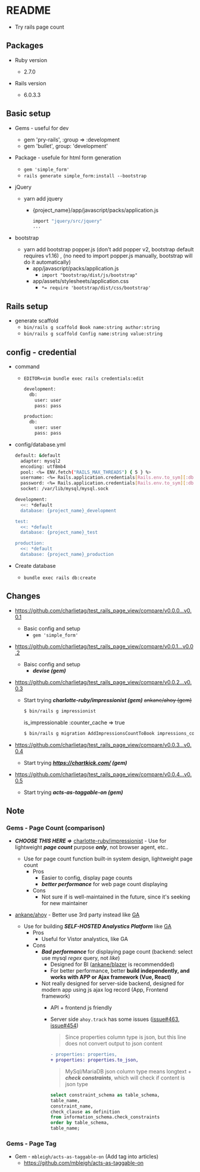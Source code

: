 # README
* Try rails page count

## Packages

* Ruby version
  * 2.7.0

* Rails version
  * 6.0.3.3

## Basic setup
* Gems - useful for dev
  * gem 'pry-rails', :group => :development
  * gem 'bullet', group: 'development'

* Package - usefule for html form generation
  * `gem 'simple_form'`
  * `rails generate simple_form:install --bootstrap`

* jQuery
  * yarn add jquery
    * {project_name}/app/javascript/packs/application.js

      ```bash
      import "jquery/src/jquery"
      ...
      ```

* bootstrap
  * yarn add bootstrap popper.js (don't add popper v2, bootstrap default requires v1.16) , (no need to import popper.js manually, bootstrap will do it automatically)
    * app/javascript/packs/application.js
      * `import "bootstrap/dist/js/bootstrap"`
    * app/assets/stylesheets/application.css
      * `*= require 'bootstrap/dist/css/bootstrap'`

## Rails setup

* generate scaffold
  * `bin/rails g scaffold Book name:string author:string`
  * `bin/rails g scaffold Config name:string value:string`


## config - credential

* command
  * `EDITOR=vim bundle exec rails credentials:edit`

    ```bash
    development:
      db:
        user: user
        pass: pass

    production:
      db:
        user: user
        pass: pass
    ```

* config/database.yml

  ```bash
  default: &default
    adapter: mysql2
    encoding: utf8mb4
    pool: <%= ENV.fetch("RAILS_MAX_THREADS") { 5 } %>
    username: <%= Rails.application.credentials[Rails.env.to_sym][:db][:user] %>
    password: <%= Rails.application.credentials[Rails.env.to_sym][:db][:pass] %>
    socket: /var/lib/mysql/mysql.sock

  development:
    <<: *default
    database: {project_name}_development

  test:
    <<: *default
    database: {project_name}_test

  production:
    <<: *default
    database: {project_name}_production
  ```

* Create database
  * `bundle exec rails db:create`

## Changes
* https://github.com/charlietag/test_rails_page_view/compare/v0.0.0...v0.0.1
  * Basic config and setup
    * `gem 'simple_form'`

* https://github.com/charlietag/test_rails_page_view/compare/v0.0.1...v0.0.2
  * Baisc config and setup
    * ***devise (gem)***

* https://github.com/charlietag/test_rails_page_view/compare/v0.0.2...v0.0.3
  * Start trying ***charlotte-ruby/impressionist (gem)*** ~~ankane/ahoy (gem)~~

    ```bash
    $ bin/rails g impressionist
    ```

    is_impressionable :counter_cache => true

    ```bash
    $ bin/rails g migration AddImpressionsCountToBook impressions_count:int
    ```

* https://github.com/charlietag/test_rails_page_view/compare/v0.0.3...v0.0.4
  * Start trying ***https://chartkick.com/ (gem)***

* https://github.com/charlietag/test_rails_page_view/compare/v0.0.4...v0.0.5
  * Start trying ***acts-as-taggable-on (gem)***


## Note
### Gems - Page Count (comparison)

* ***CHOOSE THIS HERE =>*** [charlotte-ruby/impressionist](https://github.com/charlotte-ruby/impressionist) - Use for lightweight ***page count*** purpose ***only***, not browser agent, etc..
  * Use for page count function built-in system design, lightweight page count
    * Pros
      * Easier to config, display page counts
      * ***better performance*** for web page count displaying
    * Cons
      * Not sure if is well-maintained in the future, since it's seeking for new maintainer

* [ankane/ahoy](https://github.com/ankane/ahoy) - Better use 3rd party instead like [GA](https://www.google.com/analytics)
  * Use for building ***SELF-HOSTED Analystics Platform*** like [GA](https://www.google.com/analytics)
    * Pros
      * Useful for Vistor analystics, like GA
    * Cons
      * ***Bad performance*** for displaying page count (backend: select use mysql *regex* query, not *like*)
        * Designed for BI ([ankane/blazer](https://github.com/ankane/blazer) is recommendded)
        * For better performance, better **build independently, and works with APP or Ajax framework (Vue, React)**
      * Not really designed for server-side backend, designed for modern app using js ajax log record (App, Frontend framework)
        * API + frontend js friendly
        * Server side `ahoy.track` has some issues ([issue#463](https://github.com/ankane/ahoy/issues/463), [issue#454](https://github.com/ankane/ahoy/issues/454))
          > Since properties column type is json, but this line does not convert output to json content

          ```diff
          - properties: properties,
          + properties: properties.to_json,
          ```

          > MySql/MariaDB json column type means longtext + ***check constraints***, which will check if content is json type

          ```sql
          select constraint_schema as table_schema,
          table_name,
          constraint_name,
          check_clause as definition
          from information_schema.check_constraints
          order by table_schema,
          table_name;
          ```

### Gems - Page Tag
* Gem - `mbleigh/acts-as-taggable-on` (Add tag into articles)
  * https://github.com/mbleigh/acts-as-taggable-on
